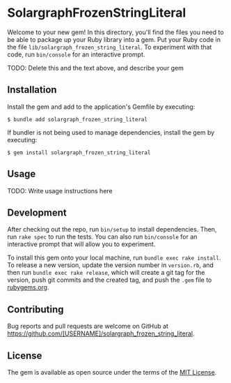 # SolargraphFrozenStringLiteral

Welcome to your new gem! In this directory, you'll find the files you need to be able to package up your Ruby library into a gem. Put your Ruby code in the file `lib/solargraph_frozen_string_literal`. To experiment with that code, run `bin/console` for an interactive prompt.

TODO: Delete this and the text above, and describe your gem

## Installation

Install the gem and add to the application's Gemfile by executing:

    $ bundle add solargraph_frozen_string_literal

If bundler is not being used to manage dependencies, install the gem by executing:

    $ gem install solargraph_frozen_string_literal

## Usage

TODO: Write usage instructions here

## Development

After checking out the repo, run `bin/setup` to install dependencies. Then, run `rake spec` to run the tests. You can also run `bin/console` for an interactive prompt that will allow you to experiment.

To install this gem onto your local machine, run `bundle exec rake install`. To release a new version, update the version number in `version.rb`, and then run `bundle exec rake release`, which will create a git tag for the version, push git commits and the created tag, and push the `.gem` file to [rubygems.org](https://rubygems.org).

## Contributing

Bug reports and pull requests are welcome on GitHub at https://github.com/[USERNAME]/solargraph_frozen_string_literal.

## License

The gem is available as open source under the terms of the [MIT License](https://opensource.org/licenses/MIT).
